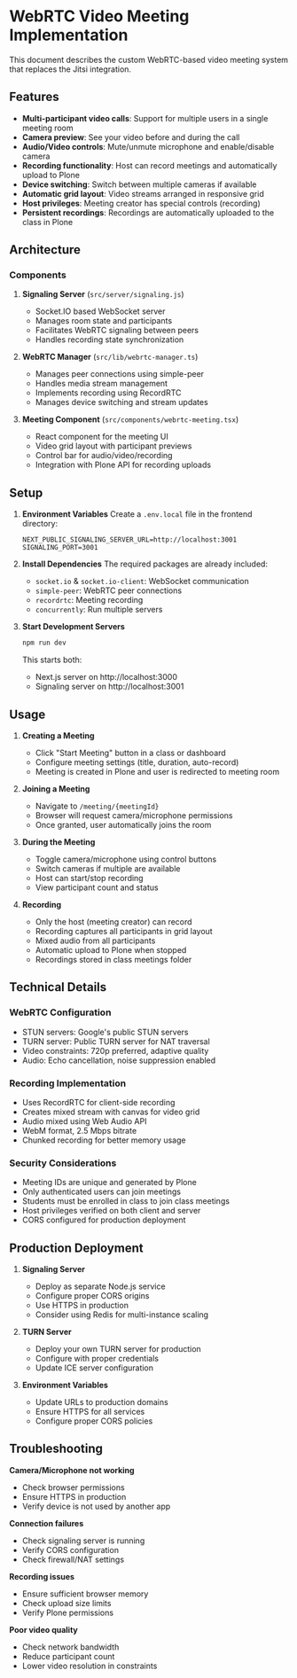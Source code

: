 # WebRTC Video Meeting Implementation

This document describes the custom WebRTC-based video meeting system that replaces the Jitsi integration.

## Features

- **Multi-participant video calls**: Support for multiple users in a single meeting room
- **Camera preview**: See your video before and during the call
- **Audio/Video controls**: Mute/unmute microphone and enable/disable camera
- **Recording functionality**: Host can record meetings and automatically upload to Plone
- **Device switching**: Switch between multiple cameras if available
- **Automatic grid layout**: Video streams arranged in responsive grid
- **Host privileges**: Meeting creator has special controls (recording)
- **Persistent recordings**: Recordings are automatically uploaded to the class in Plone

## Architecture

### Components

1. **Signaling Server** (`src/server/signaling.js`)
   - Socket.IO based WebSocket server
   - Manages room state and participants
   - Facilitates WebRTC signaling between peers
   - Handles recording state synchronization

2. **WebRTC Manager** (`src/lib/webrtc-manager.ts`)
   - Manages peer connections using simple-peer
   - Handles media stream management
   - Implements recording using RecordRTC
   - Manages device switching and stream updates

3. **Meeting Component** (`src/components/webrtc-meeting.tsx`)
   - React component for the meeting UI
   - Video grid layout with participant previews
   - Control bar for audio/video/recording
   - Integration with Plone API for recording uploads

## Setup

1. **Environment Variables**
   Create a `.env.local` file in the frontend directory:
   ```
   NEXT_PUBLIC_SIGNALING_SERVER_URL=http://localhost:3001
   SIGNALING_PORT=3001
   ```

2. **Install Dependencies**
   The required packages are already included:
   - `socket.io` & `socket.io-client`: WebSocket communication
   - `simple-peer`: WebRTC peer connections
   - `recordrtc`: Meeting recording
   - `concurrently`: Run multiple servers

3. **Start Development Servers**
   ```bash
   npm run dev
   ```
   This starts both:
   - Next.js server on http://localhost:3000
   - Signaling server on http://localhost:3001

## Usage

1. **Creating a Meeting**
   - Click "Start Meeting" button in a class or dashboard
   - Configure meeting settings (title, duration, auto-record)
   - Meeting is created in Plone and user is redirected to meeting room

2. **Joining a Meeting**
   - Navigate to `/meeting/{meetingId}`
   - Browser will request camera/microphone permissions
   - Once granted, user automatically joins the room

3. **During the Meeting**
   - Toggle camera/microphone using control buttons
   - Switch cameras if multiple are available
   - Host can start/stop recording
   - View participant count and status

4. **Recording**
   - Only the host (meeting creator) can record
   - Recording captures all participants in grid layout
   - Mixed audio from all participants
   - Automatic upload to Plone when stopped
   - Recordings stored in class meetings folder

## Technical Details

### WebRTC Configuration
- STUN servers: Google's public STUN servers
- TURN server: Public TURN server for NAT traversal
- Video constraints: 720p preferred, adaptive quality
- Audio: Echo cancellation, noise suppression enabled

### Recording Implementation
- Uses RecordRTC for client-side recording
- Creates mixed stream with canvas for video grid
- Audio mixed using Web Audio API
- WebM format, 2.5 Mbps bitrate
- Chunked recording for better memory usage

### Security Considerations
- Meeting IDs are unique and generated by Plone
- Only authenticated users can join meetings
- Students must be enrolled in class to join class meetings
- Host privileges verified on both client and server
- CORS configured for production deployment

## Production Deployment

1. **Signaling Server**
   - Deploy as separate Node.js service
   - Configure proper CORS origins
   - Use HTTPS in production
   - Consider using Redis for multi-instance scaling

2. **TURN Server**
   - Deploy your own TURN server for production
   - Configure with proper credentials
   - Update ICE server configuration

3. **Environment Variables**
   - Update URLs to production domains
   - Ensure HTTPS for all services
   - Configure proper CORS policies

## Troubleshooting

**Camera/Microphone not working**
- Check browser permissions
- Ensure HTTPS in production
- Verify device is not used by another app

**Connection failures**
- Check signaling server is running
- Verify CORS configuration
- Check firewall/NAT settings

**Recording issues**
- Ensure sufficient browser memory
- Check upload size limits
- Verify Plone permissions

**Poor video quality**
- Check network bandwidth
- Reduce participant count
- Lower video resolution in constraints 